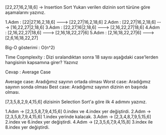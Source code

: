 [22,27,16,2,18,6] -> Insertion Sort
Yukarı verilen dizinin sort türüne göre aşamalarını yazınız.

1.Adım : [22|27,16,2,18,6] ---> [22,27|16,2,18,6]
2.Adım : [22,27|16,2,18,6] ---> [16,22,27|2,18,6]
3.Adım : [22,27,16|2,18,6] ---> [2,16,22,27|18,6]
4.Adım : [2,16,22,27|18,6] ---> [2,16,18,22,27|6]
5.Adım : [2,16,18,22,27|6] ---> [2,6,16,18,22,27]

Big-O gösterimi : O(n^2)

Time Copmplexity : Dizi sıralandıktan sonra 18 sayısı aşağıdaki case'lerden hangisinin kapsamına girer? Yazınız

Cevap : Average Case 

Average case: Aradığımız sayının ortada olması
Worst case: Aradığımız sayının sonda olması
Best case: Aradığımız sayının dizinin en başında olması.


[7,3,5,8,2,9,4,15,6] dizisinin Selection Sort'a göre ilk 4 adımını yazınız.

1.Adım -> [2,3,5,8,7,9,4,15,6] 0.index ve 4.index yer değiştirdi.
2.Adım -> [2,3,5,8,7,9,4,15,6] 1.index yerinde kalacak.
3.Adım -> [2,3,4,8,7,9,5,15,6] 2.index ve 6.index yer değiştirdi.
4.Adım -> [2,3,5,6,7,9,4,15,8] 3.index ile 8.index yer değiştirdi.
